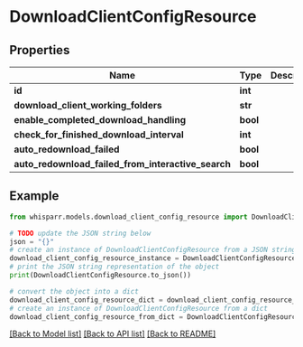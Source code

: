 # DownloadClientConfigResource


## Properties

Name | Type | Description | Notes
------------ | ------------- | ------------- | -------------
**id** | **int** |  | [optional] 
**download_client_working_folders** | **str** |  | [optional] 
**enable_completed_download_handling** | **bool** |  | [optional] 
**check_for_finished_download_interval** | **int** |  | [optional] 
**auto_redownload_failed** | **bool** |  | [optional] 
**auto_redownload_failed_from_interactive_search** | **bool** |  | [optional] 

## Example

```python
from whisparr.models.download_client_config_resource import DownloadClientConfigResource

# TODO update the JSON string below
json = "{}"
# create an instance of DownloadClientConfigResource from a JSON string
download_client_config_resource_instance = DownloadClientConfigResource.from_json(json)
# print the JSON string representation of the object
print(DownloadClientConfigResource.to_json())

# convert the object into a dict
download_client_config_resource_dict = download_client_config_resource_instance.to_dict()
# create an instance of DownloadClientConfigResource from a dict
download_client_config_resource_from_dict = DownloadClientConfigResource.from_dict(download_client_config_resource_dict)
```
[[Back to Model list]](../README.md#documentation-for-models) [[Back to API list]](../README.md#documentation-for-api-endpoints) [[Back to README]](../README.md)


